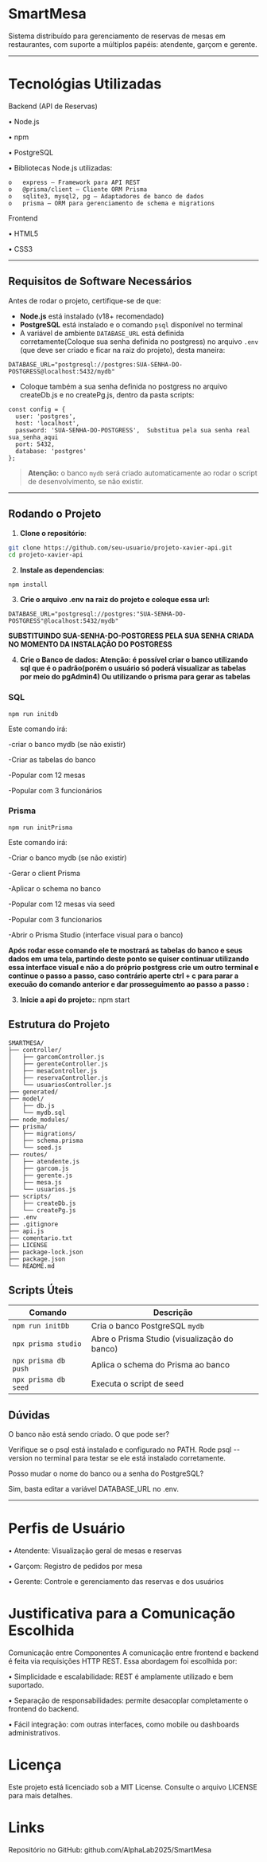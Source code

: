 # SmartMesa

Sistema distribuído para gerenciamento de reservas de mesas em restaurantes, com suporte a múltiplos papéis: atendente, garçom e gerente.

---

# Tecnológias Utilizadas

Backend (API de Reservas)

•	Node.js 

•	npm 

•	PostgreSQL 

•	Bibliotecas Node.js utilizadas:

    o	express – Framework para API REST
    o	@prisma/client – Cliente ORM Prisma
    o	sqlite3, mysql2, pg – Adaptadores de banco de dados
    o	prisma – ORM para gerenciamento de schema e migrations
     
Frontend

• HTML5

• CSS3

---

##  Requisitos de Software Necessários

Antes de rodar o projeto, certifique-se de que:

- **Node.js** está instalado (v18+ recomendado)
- **PostgreSQL** está instalado e o comando `psql` disponível no terminal
- A variável de ambiente `DATABASE_URL` está definida corretamente(Coloque sua senha definida no postgress) no arquivo `.env` (que deve ser criado e ficar na raiz do projeto), desta maneira:

```
DATABASE_URL="postgresql://postgres:SUA-SENHA-DO-POSTGRESS@localhost:5432/mydb" 
```
- Coloque também a sua senha definida no postgress no arquivo createDb.js e no createPg.js, dentro da pasta scripts:
```
const config = {
  user: 'postgres',
  host: 'localhost',
  password: 'SUA-SENHA-DO-POSTGRESS',  Substitua pela sua senha real sua_senha_aqui
  port: 5432,
  database: 'postgres'
};
```
> **Atenção:** o banco `mydb` será criado automaticamente ao rodar o script de desenvolvimento, se não existir.

---

##  Rodando o Projeto

1. **Clone o repositório**:

```bash
git clone https://github.com/seu-usuario/projeto-xavier-api.git
cd projeto-xavier-api
```

2. **Instale as dependencias**:
```
npm install
```

3.   **Crie o arquivo .env na raiz do projeto e coloque essa url:**
```
DATABASE_URL="postgresql://postgres:"SUA-SENHA-DO-POSTGRESS"@localhost:5432/mydb" 
```
**SUBSTITUINDO SUA-SENHA-DO-POSTGRESS PELA SUA SENHA CRIADA NO MOMENTO DA INSTALAÇÃO DO POSTGRESS**

4. **Crie o Banco de dados:**
**Atenção: é possível criar o banco utilizando sql que é o padrão(porém o usuário só poderá visualizar as tabelas por meio do pgAdmin4) Ou utilizando o prisma para gerar as tabelas**

### SQL
```
npm run initdb
```
Este comando irá:

-criar o banco mydb (se não existir)

-Criar as tabelas do banco

-Popular com 12 mesas

-Popular com 3 funcionários

### Prisma
```
npm run initPrisma
```

Este comando irá:

-Criar o banco mydb (se não existir)

-Gerar o client Prisma

-Aplicar o schema no banco

-Popular com 12 mesas via seed

-Popular com 3 funcionarios

-Abrir o Prisma Studio (interface visual para o banco)

 **Após rodar esse comando ele te mostrará as tabelas do banco e seus dados em uma tela, partindo deste ponto se quiser continuar utilizando essa interface visual e não a do próprio postgress crie um outro terminal e continue o passo a passo, caso contrário aperte ctrl + c para parar a execuão do comando anterior e dar prosseguimento ao passo a passo :**

3. **Inicie a api do projeto:**:
npm start


##  Estrutura do Projeto

```
SMARTMESA/
├── controller/
│   ├── garcomController.js
│   ├── gerenteController.js
│   ├── mesaController.js
│   ├── reservaController.js
│   └── usuariosController.js
├── generated/
├── model/
│   ├── db.js
│   └── mydb.sql
├── node_modules/
├── prisma/
│   ├── migrations/
│   ├── schema.prisma
│   └── seed.js
├── routes/
│   ├── atendente.js
│   ├── garcom.js
│   ├── gerente.js
│   ├── mesa.js
│   └── usuarios.js
├── scripts/
│   ├── createDb.js
│   └── createPg.js
├── .env
├── .gitignore
├── api.js
├── comentario.txt
├── LICENSE
├── package-lock.json
├── package.json
└── README.md
```


##  Scripts Úteis

| Comando              | Descrição                                                 |
| -------------------- | --------------------------------------------------------- |
| `npm run initDb`     | Cria o banco PostgreSQL `mydb`                            |
| `npx prisma studio`  | Abre o Prisma Studio (visualização do banco)              |
| `npx prisma db push` | Aplica o schema do Prisma ao banco                        |
| `npx prisma db seed` | Executa o script de seed                                  |


##  Dúvidas 

 O banco não está sendo criado. O que pode ser?

Verifique se o psql está instalado e configurado no PATH. Rode psql --version no terminal para testar se ele está instalado corretamente.

 Posso mudar o nome do banco ou a senha do PostgreSQL?

Sim, basta editar a variável DATABASE_URL no .env.

---

# Perfis de Usuário

•	Atendente: Visualização geral de mesas e reservas

•	Garçom: Registro de pedidos por mesa

•	Gerente: Controle e gerenciamento das reservas e dos usuários

# Justificativa para a Comunicação Escolhida

Comunicação entre Componentes
A comunicação entre frontend e backend é feita via requisições HTTP REST. Essa abordagem foi escolhida por:

•	Simplicidade e escalabilidade: REST é amplamente utilizado e bem suportado.

•	Separação de responsabilidades: permite desacoplar completamente o frontend do backend.

•	Fácil integração: com outras interfaces, como mobile ou dashboards administrativos.

# Licença
Este projeto está licenciado sob a MIT License. Consulte o arquivo LICENSE para mais detalhes.

# Links
Repositório no GitHub: github.com/AlphaLab2025/SmartMesa






